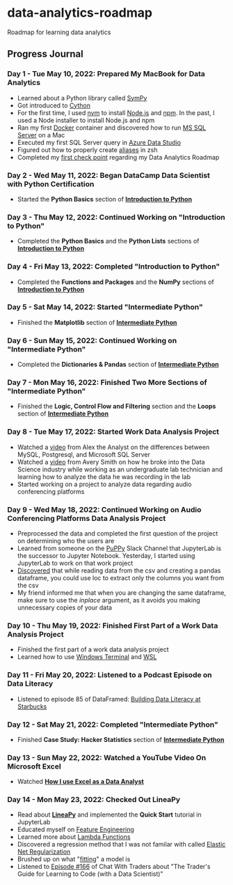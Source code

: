 # data-analytics-roadmap
Roadmap for learning data analytics 

## Progress Journal

### Day 1 - Tue May 10, 2022: Prepared My MacBook for Data Analytics
- Learned about a Python library called [SymPy](https://www.sympy.org/en/index.html)
- Got introduced to [Cython](https://pypi.org/project/Cython/)
- For the first time, I used [nvm](https://github.com/nvm-sh/nvm) to install [Node.js](https://github.com/nvm-sh/nvm) and [npm](https://www.npmjs.com/). In the past, I used a Node installer to install Node.js and npm
- Ran my first [Docker](https://www.docker.com/) container and discovered how to run [MS SQL Server](https://www.microsoft.com/en-us/sql-server/sql-server-2019) on a Mac
- Executed my first SQL Server query in [Azure Data Studio](https://docs.microsoft.com/en-us/sql/azure-data-studio/download-azure-data-studio?view=sql-server-ver15)
- Figured out how to properly create [aliases](https://youtu.be/G2GlntF9TKw) in zsh
- Completed my [first check point](https://github.com/users/dannydore/projects/1/views/1) regarding my Data Analytics Roadmap

### Day 2 - Wed May 11, 2022: Began DataCamp Data Scientist with Python Certification
- Started the **Python Basics** section of [**Introduction to Python**](https://campus.datacamp.com/courses/intro-to-python-for-data-science)

### Day 3 - Thu May 12, 2022: Continued Working on "Introduction to Python"
- Completed the **Python Basics** and the **Python Lists** sections of [**Introduction to Python**](https://campus.datacamp.com/courses/intro-to-python-for-data-science)

### Day 4 - Fri May 13, 2022: Completed "Introduction to Python"
- Completed the **Functions and Packages** and the **NumPy** sections of [**Introduction to Python**](https://campus.datacamp.com/courses/intro-to-python-for-data-science)

### Day 5 - Sat May 14, 2022: Started "Intermediate Python"
- Finished the **Matplotlib** section of [**Intermediate Python**](https://campus.datacamp.com/courses/intro-to-python-for-data-science)

### Day 6 - Sun May 15, 2022: Continued Working on "Intermediate Python"
- Completed the **Dictionaries & Pandas** section of [**Intermediate Python**](https://campus.datacamp.com/courses/intro-to-python-for-data-science)

### Day 7 - Mon May 16, 2022: Finished Two More Sections of "Intermediate Python"
- Finished the **Logic, Control Flow and Filtering** section and the **Loops** section of [**Intermediate Python**](https://campus.datacamp.com/courses/intro-to-python-for-data-science)

### Day 8 - Tue May 17, 2022: Started Work Data Analysis Project
- Watched a [video](https://www.youtube.com/watch?v=Q7i6zxHVj2Q) from Alex the Analyst on the differences between MySQL, Postgresql, and Microsoft SQL Server
- Watched a [video](https://www.youtube.com/watch?v=IfYN51kDHJ4) from Avery Smith on how he broke into the Data Science industry while working as an undergraduate lab technician and learning how to analyze the data he was recording in the lab
- Started working on a project to analyze data regarding audio conferencing platforms

### Day 9 - Wed May 18, 2022: Continued Working on Audio Conferencing Platforms Data Analysis Project
- Preprocessed the data and completed the first question of the project on determining who the users are
- Learned from someone on the [PuPPy](https://www.pspython.com/app/) Slack Channel that JupyterLab is the successor to Jupyter Notebook. Yesterday, I started using JupyterLab to work on that work project
- [Discovered](https://stackoverflow.com/questions/49572579/pandas-drop-first-columns-after-csv-read) that while reading data from the csv and creating a pandas dataframe, you could use loc to extract only the columns you want from the csv
- My friend informed me that when you are changing the same dataframe, make sure to use the *inplace* argument, as it avoids you making unnecessary copies of your data

### Day 10 - Thu May 19, 2022: Finished First Part of a Work Data Analysis Project
- Finished the first part of a work data analysis project
- Learned how to use [Windows Terminal](https://apps.microsoft.com/store/detail/windows-terminal/9N0DX20HK701?hl=en-us&gl=US) and [WSL](https://docs.microsoft.com/en-us/windows/wsl/setup/environment)

### Day 11 - Fri May 20, 2022: Listened to a Podcast Episode on Data Literacy
- Listened to episode 85 of DataFramed: [Building Data Literacy at Starbucks](https://open.spotify.com/episode/1AOAJOQnGKeFLo6luHAlA6?si=4a44e891f9f94665)

### Day 12 - Sat May 21, 2022: Completed "Intermediate Python"
- Finished **Case Study: Hacker Statistics** section of [**Intermediate Python**](https://app.datacamp.com/learn/courses/intermediate-python)

### Day 13 - Sun May 22, 2022: Watched a YouTube Video On Microsoft Excel
- Watched [**How I use Excel as a Data Analyst**](https://youtu.be/lw6sPHH7twk)

### Day 14 - Mon May 23, 2022: Checked Out LineaPy
- Read about [**LineaPy**](https://github.com/LineaLabs/lineapy#quick-start) and implemented the **Quick Start** tutorial in JupyterLab
- Educated myself on [Feature Engineering](https://en.wikipedia.org/wiki/Feature_engineering)
- Learned more about [Lambda Functions](https://realpython.com/python-lambda/)
- Discovered a regression method that I was not familar with called [Elastic Net Regularization](https://en.wikipedia.org/wiki/Elastic_net_regularization)
- Brushed up on what "[fitting](https://scikit-learn.org/stable/developers/develop.html#fitting)" a model is
- Listened to [Episode #166](https://open.spotify.com/episode/2M4pZJXgdYCpfeCykZ23cQ?si=4f6d6dcf1a6f4b1e) of Chat With Traders about "The Trader's Guide for Learning to Code (with a Data Scientist)"
